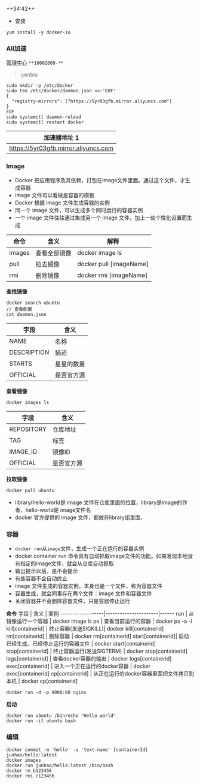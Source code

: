 ++34:42++
- 安装
```
yum install -y docker-io
```

### Ali加速

[管理中心](https://cr.console.aliyun.com/cn-shenzhen/new)
`**10002009-**`

>centos
```
sudo mkdir -p /etc/docker
sudo tee /etc/docker/daemon.json <<-'EOF'
{
  "registry-mirrors": ["https://5yr03gfb.mirror.aliyuncs.com"]
}
EOF
sudo systemctl daemon-reload
sudo systemctl restart docker
```

加速器地址 1 |
-------------|
https://5yr03gfb.mirror.aliyuncs.com |

### Image
- Docker 把应用程序及其依赖，打包在image文件里面。通过这个文件，才生成容器
- image 文件可以看做是容器的模板
- Docker 根据 image 文件生成容器的实例
- 同一个 image 文件，可以生成多个同时运行的容器实例
- 一个 image 文件往往通过集成另一个 image 文件，加上一些个性化设置而生成

命令   | 含义    | 解释
-------|---------|---------
images | 查看全部镜像 | docker image ls
pull   | 拉去镜像     | docker pull [imageName]
rmi    | 删除镜像     | docker rmi [imageName]

**查找镜像**
```
docker search ubuntu
// 查看配置
cat daemon.json
```
字段       | 含义    
-----------|---------
NAME       | 名称
DESCRIPTION| 描述
STARTS     | 星星的数量
OFFICIAL   | 是否官方源

**查看镜像**
```
docker images ls
```
字段       | 含义    
-----------|---------
REPOSITORY | 仓库地址
TAG        | 标签
IMAGE_ID   | 镜像ID
OFFICIAL   | 是否官方源

**拉取镜像**
```
docker pull ubuntu
```
- library/hello-world是 image 文件在仓库里面的位置，library是image的作者，hello-world是 image文件名
- docker 官方提供的 image 文件，都放在library组里面，

### 容器
- `docker run`从`image`文件，生成一个正在运行的容器实例
- docker container run 命令具有自动抓取image文件的功能。如果发现本地没有指定的image文件，就会从仓库自动抓取
- 输出提示以后，是不会提示
- 有些容器不会自动终止
- image 文件生成的容器实例，本身也是一个文件，称为容器文件
- 容器生成，就会同事存在两个文件：image 文件和容器文件
- 关闭容器并不会删除容器文件，只是容器停止运行

**命令**
字段              | 含义                 | 案例
------------------|----------------------|------
run               | 从镜像运行一个容器   | docker image ls
ps                | 查看当前运行的容器   | docker ps -a -l
kill[containerid] | 终止容器(发送SIGKILL)| docker kill[containerid]
rm[containerid]   | 删除容器             | docker rm[containerid]
start[containerid]| 启动已经生成、已经停止运行的容器文件 | docker start[containerid]
stop[containerid] | 终止容器运行(发送SIGTERM) | docker stop[containerid]
logs[containerid] | 查看docker容器的输出      | docker logs[containerid]
exec[containerid] | 进入一个正在运行的docker容器      | docker exec[containerid]
cp[containerid]   | 从正在运行的docker容器里面把文件拷贝到本机      | docker cp[containerid]

```
docker run -d -p 8000:80 nginx
```
**启动**
```
docker run ubuntu /bin/echo "Hello world"
docker run -it ubuntu bash
```

### 编辑
```
docker commit -m 'hello' -a 'text-name' [containerId] junhao/hello:latest
docker images
docker run junhao/hello:latest /bin/bash
docker rm b123456
docker rmi c123456
```
